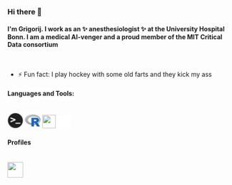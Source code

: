 <br>

### Hi there 👋

#### I'm Grigorij. I work as an ✨  anesthesiologist ✨ at the University Hospital Bonn. I am a medical AI-venger and a proud member of the MIT Critical Data consortium

<br>

- ⚡ Fun fact: I play hockey with some old farts and they kick my ass

#### Languages and Tools:
<br>
<div class="inline-block">
<img height="35px" width="35px"
     src="https://raw.githubusercontent.com/github/explore/80688e429a7d4ef2fca1e82350fe8e3517d3494d/topics/terminal/terminal.png" />
<img height="35px" width="35px" 
     src="https://raw.githubusercontent.com/github/explore/80688e429a7d4ef2fca1e82350fe8e3517d3494d/topics/r/r.png" />
<img height="30px" width="30px" 
     src="https://www.vectorlogo.zone/logos/git-scm/git-scm-icon.svg" />
<img height="30px" width="30px" 
     src="https://github.com/Aakarsh-B/trying-repos/blob/master/github.svg" />
</div>

#### Profiles
<br>
<div class="inline-block">
<a href="https://www.codewars.com/users/GrigorijSchleifer">
 <img height="35px" width="35px"
      src="https://www.codewars.com/packs/assets/logo.61192cf7.svg"/>
 </a>

</div>

<br/>


<!-- ![Grigorij's GitHub stats](https://github-readme-stats.vercel.app/api?username=grigorijschleifer&hide=contribs,prs&show_icons=true&theme=dracula) -->


<!-- <p>&nbsp;<img align="center" src="https://github-readme-stats.vercel.app/api?username=grigorijschleifer&show_icons=true&locale=en" alt="grigorijschleifer" /></p> -->
